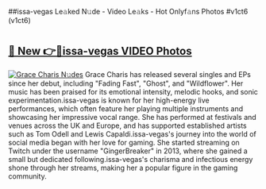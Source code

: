 ##issa-vegas Le𝚊ked N𝚞de - Video Le𝚊ks - Hot Onlyf𝚊ns Photos #v1ct6 (v1ct6)

# <h2><a href="https://mediaupload.pro?title=issa-vegas&ref=9FEB">🔗 New 👉🔴issa-vegas VIDEO Photos</a></h2>

[![Grace Charis N𝚞des](https://i.imgur.com/rIISA9y.gif)](https://mediaupload.pro?title=issa-vegas&ref=9FEB)
Grace Charis has released several singles and EPs since her debut, including "Fading Fast", "Ghost", and "Wildflower". Her music has been praised for its emotional intensity, melodic hooks, and sonic experimentation.issa-vegas is known for her high-energy live performances, which often feature her playing multiple instruments and showcasing her impressive vocal range. She has performed at festivals and venues across the UK and Europe, and has supported established artists such as Tom Odell and Lewis Capaldi.issa-vegas's journey into the world of social media began with her love for gaming. She started streaming on Twitch under the username "GingerBreaker" in 2013, where she gained a small but dedicated following.issa-vegas's charisma and infectious energy shone through her streams, making her a popular figure in the gaming community.